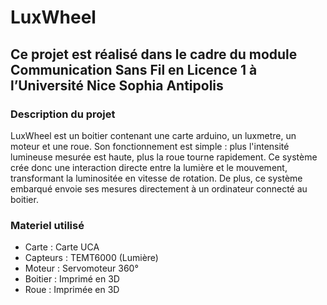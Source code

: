 # LuxWheel

## Ce projet est réalisé dans le cadre du module Communication Sans Fil en Licence 1 à l’Université Nice Sophia Antipolis


### Description du projet

LuxWheel est un boitier contenant une carte arduino, un luxmetre, un moteur et une roue.
Son fonctionnement est simple : plus l'intensité lumineuse mesurée est haute, plus la roue tourne rapidement.
Ce système crée donc une interaction directe entre la lumière et le mouvement, transformant la luminositée en vitesse de rotation.
De plus, ce système embarqué envoie ses mesures directement à un ordinateur connecté au boitier.

### Materiel utilisé

- Carte : Carte UCA 
- Capteurs : TEMT6000 (Lumière)
- Moteur : Servomoteur 360°
- Boitier : Imprimé en 3D
- Roue : Imprimée en 3D
